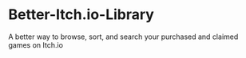 # Better-Itch.io-Library
A better way to browse, sort, and search your purchased and claimed games on Itch.io
